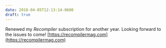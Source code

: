 ```yaml
---
date: 2018-04-05T12:13:14-0600
draft: true
---
```




Renewed my _Recompiler_ subscription for another year. Looking forward to the issues to come! [https://recompilermag.com](https://recompilermag.com)



